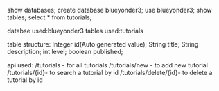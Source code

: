 show databases;
create database blueyonder3;
use blueyonder3;
show tables;
select * from tutorials;

databse used:blueyonder3 
tables used:tutorials 

table structure:
Integer id(Auto generated value);
String title;
String description;
int level;
boolean published;

api used:
/tutorials - for all tutorials 
/tutorials/new - to add new tutorial
/tutorials/{id}- to search a tutorial by id 
/tutorials/delete/{id}- to delete a tutorial by id 
